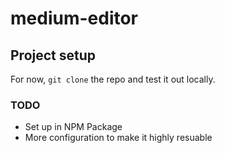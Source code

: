 # medium-editor

## Project setup
For now, `git clone` the repo and test it out locally.

### TODO
- Set up in NPM Package
- More configuration to make it highly resuable
